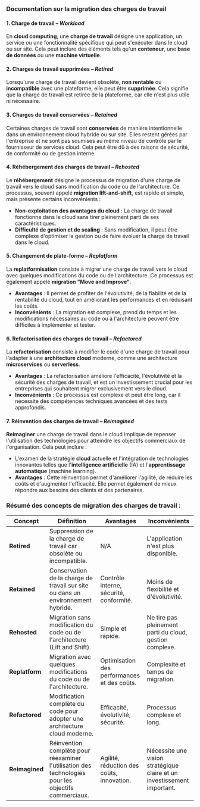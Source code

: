 ### **Documentation sur la migration des charges de travail**

#### 1. **Charge de travail** – _Workload_

En **cloud computing**, une **charge de travail** désigne une application, un service ou une fonctionnalité spécifique qui peut s'exécuter dans le cloud ou sur site. Cela peut inclure des éléments tels qu'un **conteneur**, une **base de données** ou une **machine virtuelle**.

#### 2. **Charges de travail supprimées** – _Retired_

Lorsqu'une charge de travail devient obsolète, **non rentable** ou **incompatible** avec une plateforme, elle peut être **supprimée**. Cela signifie que la charge de travail est retirée de la plateforme, car elle n'est plus utile ni nécessaire.

#### 3. **Charges de travail conservées** – _Retained_

Certaines charges de travail sont **conservées** de manière intentionnelle dans un environnement cloud hybride ou sur site. Elles restent gérées par l'entreprise et ne sont pas soumises au même niveau de contrôle par le fournisseur de services cloud. Cela peut être dû à des raisons de sécurité, de conformité ou de gestion interne.

#### 4. **Réhébergement des charges de travail** – _Rehosted_

Le **réhébergement** désigne le processus de migration d'une charge de travail vers le cloud sans modification du code ou de l'architecture. Ce processus, souvent appelé **migration lift-and-shift**, est rapide et simple, mais présente certains inconvénients :

- **Non-exploitation des avantages du cloud** : La charge de travail fonctionne dans le cloud sans tirer pleinement parti de ses caractéristiques.
- **Difficulté de gestion et de scaling** : Sans modification, il peut être complexe d'optimiser la gestion ou de faire évoluer la charge de travail dans le cloud.

#### 5. **Changement de plate-forme** – _Replatform_

La **replatformisation** consiste à migrer une charge de travail vers le cloud avec quelques modifications du code ou de l'architecture. Ce processus est également appelé **migration "Move and Improve"**.

- **Avantages** : Il permet de profiter de l'évolutivité, de la fiabilité et de la rentabilité du cloud, tout en améliorant les performances et en réduisant les coûts.
- **Inconvénients** : La migration est complexe, prend du temps et les modifications nécessaires au code ou à l'architecture peuvent être difficiles à implémenter et tester.

#### 6. **Refactorisation des charges de travail** – _Refactored_

La **refactorisation** consiste à modifier le code d'une charge de travail pour l'adapter à une **architecture cloud** moderne, comme une architecture **microservices** ou **serverless**.

- **Avantages** : La refactorisation améliore l'efficacité, l'évolutivité et la sécurité des charges de travail, et est un investissement crucial pour les entreprises qui souhaitent migrer exclusivement vers le cloud.
- **Inconvénients** : Ce processus est complexe et peut être long, car il nécessite des compétences techniques avancées et des tests approfondis.

#### 7. **Réinvention des charges de travail** – _Reimagined_

**Reimaginer** une charge de travail dans le cloud implique de repenser l'utilisation des technologies pour atteindre les objectifs commerciaux de l'organisation. Cela peut inclure :

- L'examen de la stratégie **cloud** actuelle et l'intégration de technologies innovantes telles que l'**intelligence artificielle** (IA) et l'**apprentissage automatique** (machine learning).
- **Avantages** : Cette réinvention permet d'améliorer l'agilité, de réduire les coûts et d'augmenter l'efficacité. Elle permet également de mieux répondre aux besoins des clients et des partenaires.

### **Résumé des concepts de migration des charges de travail** :

|**Concept**|**Définition**|**Avantages**|**Inconvénients**|
|---|---|---|---|
|**Retired**|Suppression de la charge de travail car obsolète ou incompatible.|N/A|L'application n'est plus disponible.|
|**Retained**|Conservation de la charge de travail sur site ou dans un environnement hybride.|Contrôle interne, sécurité, conformité.|Moins de flexibilité et d'évolutivité.|
|**Rehosted**|Migration sans modification du code ou de l'architecture (Lift and Shift).|Simple et rapide.|Ne tire pas pleinement parti du cloud, gestion complexe.|
|**Replatform**|Migration avec quelques modifications du code ou de l'architecture.|Optimisation des performances et des coûts.|Complexité et temps de migration.|
|**Refactored**|Modification complète du code pour adopter une architecture cloud moderne.|Efficacité, évolutivité, sécurité.|Processus complexe et long.|
|**Reimagined**|Réinvention complète pour réexaminer l'utilisation des technologies pour les objectifs commerciaux.|Agilité, réduction des coûts, innovation.|Nécessite une vision stratégique claire et un investissement important.|

